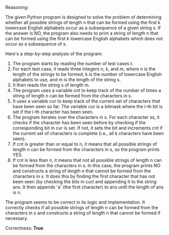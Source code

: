 Reasoning:

The given Python program is designed to solve the problem of determining whether all possible strings of length n that can be formed using the first k lowercase English alphabets occur as a subsequence of a given string s. If the answer is NO, the program also needs to print a string of length n that can be formed using the first k lowercase English alphabets which does not occur as a subsequence of s.

Here's a step-by-step analysis of the program:

1. The program starts by reading the number of test cases t.
2. For each test case, it reads three integers n, k, and m, where n is the length of the strings to be formed, k is the number of lowercase English alphabets to use, and m is the length of the string s.
3. It then reads the string s of length m.
4. The program uses a variable cnt to keep track of the number of times a string of length n can be formed from the characters in s.
5. It uses a variable cur to keep track of the current set of characters that have been seen so far. The variable cur is a bitmask where the i-th bit is set if the i-th character has been seen.
6. The program iterates over the characters in s. For each character ss, it checks if the character has been seen before by checking if the corresponding bit in cur is set. If not, it sets the bit and increments cnt if the current set of characters is complete (i.e., all k characters have been seen).
7. If cnt is greater than or equal to n, it means that all possible strings of length n can be formed from the characters in s, so the program prints YES.
8. If cnt is less than n, it means that not all possible strings of length n can be formed from the characters in s. In this case, the program prints NO and constructs a string of length n that cannot be formed from the characters in s. It does this by finding the first character that has not been seen (by checking the bits in cur) and appending it to the string ans. It then appends 'a' (the first character) to ans until the length of ans is n.

The program seems to be correct in its logic and implementation. It correctly checks if all possible strings of length n can be formed from the characters in s and constructs a string of length n that cannot be formed if necessary.

Correctness: **True**
